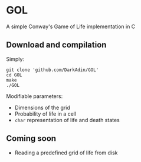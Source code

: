 # GOL
A simple Conway's Game of Life implementation in C

## Download and compilation

Simply:

```
git clone 'github.com/DarkAdin/GOL'
cd GOL
make
./GOL
```

Modifiable parameters:

* Dimensions of the grid
* Probability of life in a cell
* ```char``` representation of life and death states

## Coming soon

* Reading a predefined grid of life from disk
